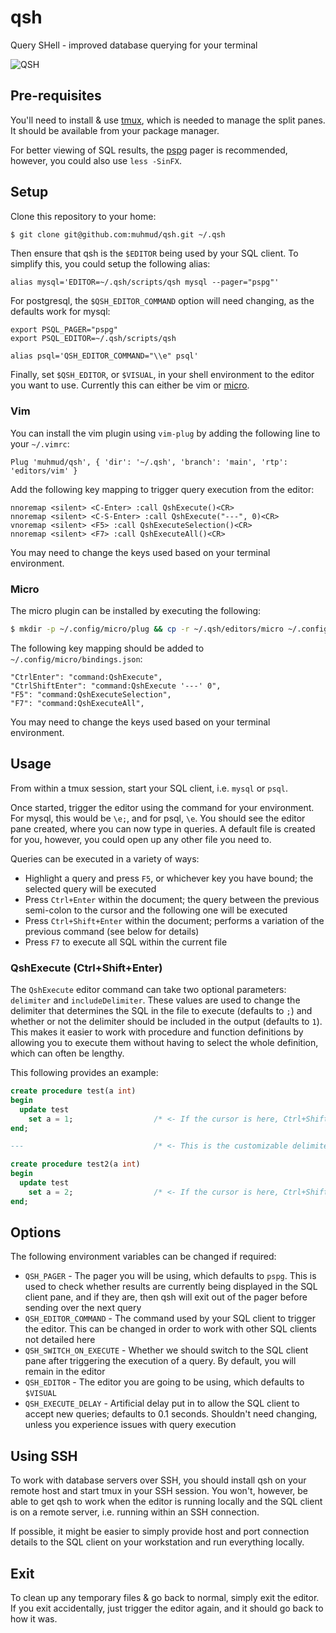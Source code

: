 # qsh
Query SHell - improved database querying for your terminal

![QSH](https://github.com/muhmud/qsh/blob/main/images/qsh.png)

## Pre-requisites

You'll need to install & use [tmux](https://github.com/tmux/tmux), which is needed to manage the split panes. It should be available from your package manager.

For better viewing of SQL results, the [pspg](https://github.com/okbob/pspg) pager is recommended, however, you could also use `less -SinFX`.

## Setup

Clone this repository to your home:

```bash
$ git clone git@github.com:muhmud/qsh.git ~/.qsh
```

Then ensure that qsh is the `$EDITOR` being used by your SQL client. To simplify this, you could setup the following alias:

```
alias mysql='EDITOR=~/.qsh/scripts/qsh mysql --pager="pspg"'
```

For postgresql, the `$QSH_EDITOR_COMMAND` option will need changing, as the defaults work for mysql:

```
export PSQL_PAGER="pspg"
export PSQL_EDITOR=~/.qsh/scripts/qsh

alias psql='QSH_EDITOR_COMMAND="\\e" psql'
```

Finally, set `$QSH_EDITOR`, or `$VISUAL`, in your shell environment to the editor you want to use. Currently this can either be vim or [micro](https://micro-editor.github.io).

### Vim

You can install the vim plugin using `vim-plug` by adding the following line to your `~/.vimrc`:

```
Plug 'muhmud/qsh', { 'dir': '~/.qsh', 'branch': 'main', 'rtp': 'editors/vim' }
```

Add the following key mapping to trigger query execution from the editor:

```
nnoremap <silent> <C-Enter> :call QshExecute()<CR>
nnoremap <silent> <C-S-Enter> :call QshExecute("---", 0)<CR>
vnoremap <silent> <F5> :call QshExecuteSelection()<CR>
nnoremap <silent> <F7> :call QshExecuteAll()<CR>
```

You may need to change the keys used based on your terminal environment.

### Micro

The micro plugin can be installed by executing the following:

```bash
$ mkdir -p ~/.config/micro/plug && cp -r ~/.qsh/editors/micro ~/.config/micro/plug/qsh
```

The following key mapping should be added to `~/.config/micro/bindings.json`:

```
"CtrlEnter": "command:QshExecute",
"CtrlShiftEnter": "command:QshExecute '---' 0",
"F5": "command:QshExecuteSelection",
"F7": "command:QshExecuteAll",
```

You may need to change the keys used based on your terminal environment.

## Usage

From within a tmux session, start your SQL client, i.e. `mysql` or `psql`.

Once started, trigger the editor using the command for your environment. For mysql, this would be `\e;`, and for psql, `\e`. You should see the editor pane created, where you can now type in queries. A default file is created for you, however, you could open up any other file you need to.

Queries can be executed in a variety of ways:

* Highlight a query and press `F5`, or whichever key you have bound; the selected query will be executed
* Press `Ctrl+Enter` within the document; the query between the previous semi-colon to the cursor and the following one will be executed
* Press `Ctrl+Shift+Enter` within the document; performs a variation of the previous command (see below for details)
* Press `F7` to execute all SQL within the current file

### QshExecute (Ctrl+Shift+Enter)

The `QshExecute` editor command can take two optional parameters: `delimiter` and `includeDelimiter`. These values are used to change the delimiter that determines the SQL in the file to execute (defaults to `;`) and whether or not the delimiter should be included in the output (defaults to `1`). This makes it easier to work with procedure and function definitions by allowing you to execute them without having to select the whole definition, which can often be lengthy.

This following provides an example:

```sql
create procedure test(a int)
begin
  update test
    set a = 1;                  /* <- If the cursor is here, Ctrl+Shift+Enter will create procedure test only */
end;

---                             /* <- This is the customizable delimiter defined in the key binding */

create procedure test2(a int)
begin
  update test
    set a = 2;                  /* <- If the cursor is here, Ctrl+Shift+Enter will create procedure test2 only */
end;
```

## Options

The following environment variables can be changed if required:

* `QSH_PAGER` - The pager you will be using, which defaults to `pspg`. This is used to check whether results are currently being displayed in the SQL client pane, and if they are, then qsh will exit out of the pager before sending over the next query
* `QSH_EDITOR_COMMAND` - The command used by your SQL client to trigger the editor. This can be changed in order to work with other SQL clients not detailed here
* `QSH_SWITCH_ON_EXECUTE` - Whether we should switch to the SQL client pane after triggering the execution of a query. By default, you will remain in the editor
* `QSH_EDITOR` - The editor you are going to be using, which defaults to `$VISUAL`
* `QSH_EXECUTE_DELAY` - Artificial delay put in to allow the SQL client to accept new queries; defaults to 0.1 seconds. Shouldn't need changing, unless you experience issues with query execution

## Using SSH

To work with database servers over SSH, you should install qsh on your remote host and start tmux in your SSH session. You won't, however, be able to get qsh to work when the editor is running locally and the SQL client is on a remote server, i.e. running within an SSH connection.

If possible, it might be easier to simply provide host and port connection details to the SQL client on your workstation and run everything locally.

## Exit

To clean up any temporary files & go back to normal, simply exit the editor. If you exit accidentally, just trigger the editor again, and it should go back to how it was.



